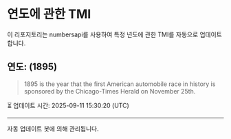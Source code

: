 
# 연도에 관한 TMI

이 리포지토리는 numbersapi를 사용하여 특정 년도에 관한 TMI를 자동으로 업데이트합니다.

## 연도: (1895)
> 1895 is the year that the first American automobile race in history is sponsored by the Chicago-Times Herald on November 25th.

⏳ 업데이트 시간: 2025-09-11 15:30:20 (UTC)

---
자동 업데이트 봇에 의해 관리됩니다.
